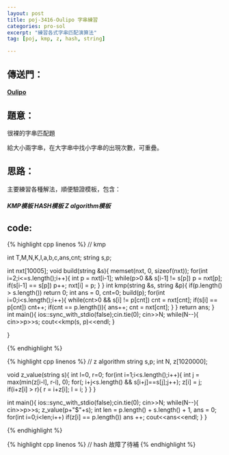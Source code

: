 ```yaml
---
layout: post
title: poj-3416-Oulipo 字串練習
categories: pro-sol
excerpt: "練習各式字串匹配演算法"
tag: [poj, kmp, z, hash, string]

---
```


## 傳送門：

#### [Oulipo](http://poj.org/problem?id=3461)

## 題意：

很裸的字串匹配題    
    
給大小兩字串，在大字串中找小字串的出現次數，可重疊。    

## 思路：

主要練習各種解法，順便驗證模板，包含：    
    
##### KMP模板 HASH模板 Z algorithm模板


## code:

{% highlight cpp linenos %}
// kmp

int T,M,N,K,I,a,b,c,ans,cnt;
string s,p;

int nxt[10005];
void build(string &s){
  memset(nxt, 0, sizeof(nxt));
  for(int i=2;i<=s.length();i++){
    int p = nxt[i-1];
    while(p>0 && s[i-1] != s[p])
      p = nxt[p];
    if(s[i-1] == s[p])
      p++;
    nxt[i] = p;
  }
}
int kmp(string &s, string &p){
  if(p.length() > s.length())
    return 0;
  int ans = 0, cnt=0;
  build(p);
  for(int i=0;i<s.length();i++){
    while(cnt>0 && s[i] != p[cnt])
      cnt = nxt[cnt];
    if(s[i] == p[cnt])
      cnt++;
    if(cnt == p.length()){
      ans++;
      cnt = nxt[cnt];
    }
  }
  return ans;
}
int main(){
  ios::sync_with_stdio(false);cin.tie(0);
  cin>>N;
  while(N--){
    cin>>p>>s;
    cout<<kmp(s, p)<<endl;
  }

}

{% endhighlight %}

{% highlight cpp linenos %}
// z algorithm
string s,p;
int N, z[1020000];

void z_value(string s){
  int l=0, r=0;
  for(int i=1;i<s.length();i++){
    int j = max(min(z[i-l], r-i), 0);
    for(; i+j<s.length() && s[i+j]==s[j];j++);
    z[i] = j;
    if(i+z[i] > r){
      r = i+z[i];
      l = i;
    }
  }
}

int main(){
  ios::sync_with_stdio(false);cin.tie(0);
  cin>>N;
  while(N--){
    cin>>p>>s;
    z_value(p+"$"+s);
    int len = p.length() + s.length() + 1, ans = 0;
    for(int i=0;i<len;i++) if(z[i] == p.length())
      ans ++;
    cout<<ans<<endl;
  }
}

{% endhighlight %}
    
{% highlight cpp linenos %}
// hash 故障了待補
{% endhighlight %}

